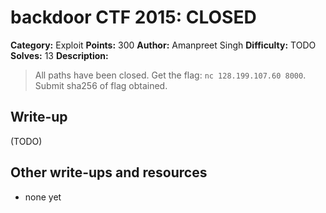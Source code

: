 # backdoor CTF 2015: CLOSED

**Category:** Exploit
**Points:** 300
**Author:** Amanpreet Singh
**Difficulty:** TODO
**Solves:** 13
**Description:** 

> All paths have been closed. Get the flag: `nc 128.199.107.60 8000`. Submit sha256 of flag obtained.

## Write-up

(TODO)

## Other write-ups and resources

* none yet